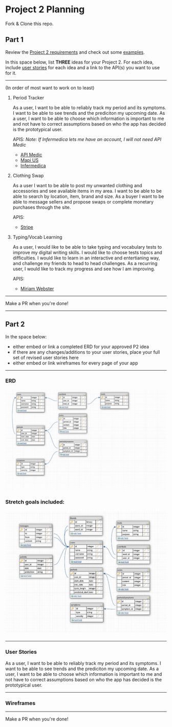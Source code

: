 # Project 2 Planning

Fork & Clone this repo.

## Part 1

Review the [Project 2 requirements](https://romebell.gitbook.io/sei-1019/projects/project-2) and check out some [examples](https://tmdarneille.gitbook.io/seirfx/11-projects/past-projects/project2).

In this space below, list **THREE** ideas for your Project 2. For each idea, include [user stories](https://revelry.co/user-stories-that-dont-suck/) for each idea and a link to the API(s) you want to use for it.

--------------------------------------------------------
(In order of most want to work on to least)

1. Period Tracker

    As a user, I want to be able to reliably track my period and its symptoms.  I want to be able to see trends and the prediciton my upcoming date. As a user, I want to be able to choose which information is important to me and not have to correct assumptions based on who the app has decided is the prototypical user.

    APIS: *Note: If Infermedica lets me have an account, I will not need API Medic*
    - [API Medic](https://apimedic.com/)
    - [Mapi US](http://mapi-us.iterar.co/)   
    - [Infermedica](https://infermedica.com/)

2. Clothing Swap

    As a user I want to be able to post my unwanted clothing and accessories and see available items in my area.  I want to be able to be able to search by location, item, brand and size.  As a buyer I want to be able to message sellers and propose swaps or complete monetary purchases through the site.

    APIS: 
    - [Stripe](https://stripe.com/docs/api)  


3. Typing/Vocab Learning

    As a user, I would like to be able to take typing and vocabulary tests to improve my digital writing skills.  I would like to choose tests topics and difficulties. I would like to learn in an interactive and entertianing way, and challenge my friends to head to head challenges.  As a recurring user, I would like to track my progress and see how I am improving. 

    APIS: 
    - [Miriam Webster](https://dictionaryapi.com/) 

---------------------------------------------------------

Make a PR when you're done!

---

## Part 2

In the space below:
* either embed or link a completed ERD for your approved P2 idea
* if there are any changes/additions to your user stories, place your full set of revised user stories here
* either embed or link wireframes for every page of your app

----------------------------------------------------------
### ERD
![Without stretch goals](img/erd.png)
###
### Stretch goals included:
![Without stretch goals](img/stretch-erd.png)
###

----------------------------------------------------------
### User Stories

As a user, I want to be able to reliably track my period and its symptoms.  I want to be able to see trends and the prediciton my upcoming date. As a user, I want to be able to choose which information is important to me and not have to correct assumptions based on who the app has decided is the prototypical user.

----------------------------------------------------------
### Wireframes

----------------------------------------------------------

Make a PR when you're done!
